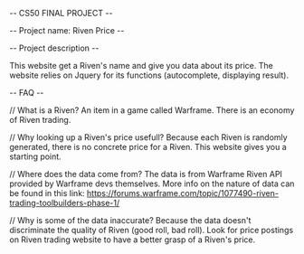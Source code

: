 -- CS50 FINAL PROJECT --


-- Project name: Riven Price --


-- Project description --

This website get a Riven's name and give you data about its price.
The website relies on Jquery for its functions (autocomplete, displaying result).


-- FAQ --

// What is a Riven?
An item in a game called Warframe. There is an economy of Riven trading.

// Why looking up a Riven's price usefull?
Because each Riven is randomly generated, there is no concrete price for a Riven. This website gives you a starting point.

// Where does the data come from?
The data is from Warframe Riven API provided by Warframe devs themselves. More info on the nature of data can be found in this link:
https://forums.warframe.com/topic/1077490-riven-trading-toolbuilders-phase-1/

// Why is some of the data inaccurate?
Because the data doesn't discriminate the quality of Riven (good roll, bad roll). Look for price postings on Riven trading website to have a better grasp of a Riven's price.